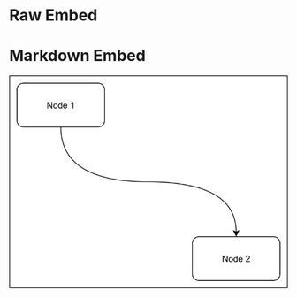 # Raw Embed
<object type="image/svg+xml" data="./assets/DDC_Vault_Timeline.drawio.svg"></object>
--
# Markdown Embed
![Timeline](/assets/DDC_Vault_Timeline.drawio.svg)
